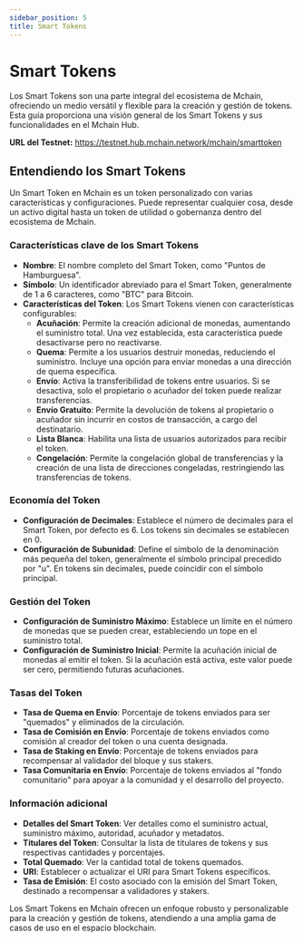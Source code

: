 ```yaml
---
sidebar_position: 5
title: Smart Tokens
---
```


# Smart Tokens

Los Smart Tokens son una parte integral del ecosistema de Mchain, ofreciendo un medio versátil y flexible para la creación y gestión de tokens. Esta guía proporciona una visión general de los Smart Tokens y sus funcionalidades en el Mchain Hub.

**URL del Testnet:** https://testnet.hub.mchain.network/mchain/smarttoken

## Entendiendo los Smart Tokens

Un Smart Token en Mchain es un token personalizado con varias características y configuraciones. Puede representar cualquier cosa, desde un activo digital hasta un token de utilidad o gobernanza dentro del ecosistema de Mchain.

### Características clave de los Smart Tokens

- **Nombre**: El nombre completo del Smart Token, como "Puntos de Hamburguesa".
- **Símbolo**: Un identificador abreviado para el Smart Token, generalmente de 1 a 6 caracteres, como "BTC" para Bitcoin.
- **Características del Token**: Los Smart Tokens vienen con características configurables:
    - **Acuñación**: Permite la creación adicional de monedas, aumentando el suministro total. Una vez establecida, esta característica puede desactivarse pero no reactivarse.
    - **Quema**: Permite a los usuarios destruir monedas, reduciendo el suministro. Incluye una opción para enviar monedas a una dirección de quema específica.
    - **Envío**: Activa la transferibilidad de tokens entre usuarios. Si se desactiva, solo el propietario o acuñador del token puede realizar transferencias.
    - **Envío Gratuito**: Permite la devolución de tokens al propietario o acuñador sin incurrir en costos de transacción, a cargo del destinatario.
    - **Lista Blanca**: Habilita una lista de usuarios autorizados para recibir el token.
    - **Congelación**: Permite la congelación global de transferencias y la creación de una lista de direcciones congeladas, restringiendo las transferencias de tokens.

### Economía del Token

- **Configuración de Decimales**: Establece el número de decimales para el Smart Token, por defecto es 6. Los tokens sin decimales se establecen en 0.
- **Configuración de Subunidad**: Define el símbolo de la denominación más pequeña del token, generalmente el símbolo principal precedido por "u". En tokens sin decimales, puede coincidir con el símbolo principal.

### Gestión del Token
- **Configuración de Suministro Máximo**: Establece un límite en el número de monedas que se pueden crear, estableciendo un tope en el suministro total.
- **Configuración de Suministro Inicial**: Permite la acuñación inicial de monedas al emitir el token. Si la acuñación está activa, este valor puede ser cero, permitiendo futuras acuñaciones.

### Tasas del Token
- **Tasa de Quema en Envío**: Porcentaje de tokens enviados para ser "quemados" y eliminados de la circulación.
- **Tasa de Comisión en Envío**: Porcentaje de tokens enviados como comisión al creador del token o una cuenta designada.
- **Tasa de Staking en Envío**: Porcentaje de tokens enviados para recompensar al validador del bloque y sus stakers.
- **Tasa Comunitaria en Envío**: Porcentaje de tokens enviados al "fondo comunitario" para apoyar a la comunidad y el desarrollo del proyecto.

### Información adicional
- **Detalles del Smart Token**: Ver detalles como el suministro actual, suministro máximo, autoridad, acuñador y metadatos.
- **Titulares del Token**: Consultar la lista de titulares de tokens y sus respectivas cantidades y porcentajes.
- **Total Quemado**: Ver la cantidad total de tokens quemados.
- **URI**: Establecer o actualizar el URI para Smart Tokens específicos.
- **Tasa de Emisión**: El costo asociado con la emisión del Smart Token, destinado a recompensar a validadores y stakers.

Los Smart Tokens en Mchain ofrecen un enfoque robusto y personalizable para la creación y gestión de tokens, atendiendo a una amplia gama de casos de uso en el espacio blockchain.
